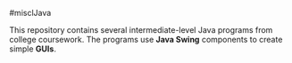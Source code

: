 #misclJava

This repository contains several intermediate-level Java programs from college coursework. The programs use **Java Swing** components to create simple **GUIs**.
